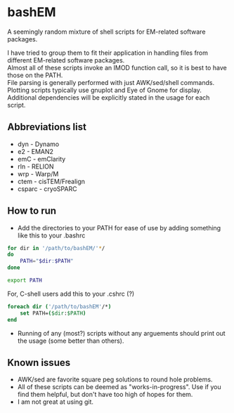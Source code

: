 # bashEM

A seemingly random mixture of shell scripts for EM-related software packages. 

I have tried to group them to fit their application in handling files from different EM-related software packages. <br/> 
Almost all of these scripts invoke an IMOD function call, so it is best to have those on the PATH. <br/>
File parsing is generally performed with just AWK/sed/shell commands. <br/>
Plotting scripts typically use gnuplot and Eye of Gnome for display. <br/>
Additional dependencies will be explicitly stated in the usage for each script. <br/>

## Abbreviations list
- dyn	-	Dynamo
-  e2	-	EMAN2
- emC	-	emClarity
- rln	-	RELION
- wrp	-	Warp/M
- ctem	-	cisTEM/Frealign
- csparc -	cryoSPARC

## How to run
- Add the directories to your PATH for ease of use by adding something like this to your .bashrc <br/>
```bash
for dir in '/path/to/bashEM/'*/
do  
	PATH="$dir:$PATH" 
done  

export PATH
```
For, C-shell users add this to your .cshrc (?) <br/>
```csh
foreach dir ('/path/to/bashEM'/*)
	set PATH=($dir:$PATH)
end
```
- Running of any (most?) scripts without any arguements should print out the usage (some better than others).


## Known issues
- AWK/sed are favorite square peg solutions to round hole problems.
- All of these scripts can be deemed as "works-in-progress". Use if you find them helpful, but don't have too high of hopes for them. 
- I am not great at using git.

